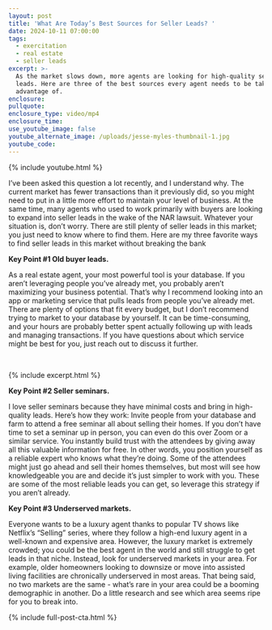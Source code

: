 ```yaml
---
layout: post
title: 'What Are Today’s Best Sources for Seller Leads? '
date: 2024-10-11 07:00:00
tags:
  - exercitation
  - real estate
  - seller leads
excerpt: >-
  As the market slows down, more agents are looking for high-quality seller
  leads. Here are three of the best sources every agent needs to be taking
  advantage of. 
enclosure:
pullquote:
enclosure_type: video/mp4
enclosure_time:
use_youtube_image: false
youtube_alternate_image: /uploads/jesse-myles-thumbnail-1.jpg
youtube_code:
---
```

{% include youtube.html %}

I’ve been asked this question a lot recently, and I understand why. The current market has fewer transactions than it previously did, so you might need to put in a little more effort to maintain your level of business. At the same time, many agents who used to work primarily with buyers are looking to expand into seller leads in the wake of the NAR lawsuit. Whatever your situation is, don’t worry. There are still plenty of seller leads in this market; you just need to know where to find them. Here are my three favorite ways to find seller leads in this market without breaking the bank

**Key Point \#1 Old buyer leads.**

As a real estate agent, your most powerful tool is your database. If you aren’t leveraging people you’ve already met, you probably aren’t maximizing your business potential. That’s why I recommend looking into an app or marketing service that pulls leads from people you’ve already met. There are plenty of options that fit every budget, but I don’t recommend trying to market to your database by yourself. It can be time-consuming, and your hours are probably better spent actually following up with leads and managing transactions. If you have questions about which service might be best for you, just reach out to discuss it further.

&nbsp;

{% include excerpt.html %}

**Key Point \#2 Seller seminars.**

I love seller seminars because they have minimal costs and bring in high-quality leads. Here’s how they work: Invite people from your database and farm to attend a free seminar all about selling their homes. If you don’t have time to set a seminar up in person, you can even do this over Zoom or a similar service. You instantly build trust with the attendees by giving away all this valuable information for free. In other words, you position yourself as a reliable expert who knows what they’re doing. Some of the attendees might just go ahead and sell their homes themselves, but most will see how knowledgeable you are and decide it’s just simpler to work with you. These are some of the most reliable leads you can get, so leverage this strategy if you aren’t already.

**Key Point \#3 Underserved markets.**

Everyone wants to be a luxury agent thanks to popular TV shows like Netflix’s “Selling” series, where they follow a high-end luxury agent in a well-known and expensive area. However, the luxury market is extremely crowded; you could be the best agent in the world and still struggle to get leads in that niche. Instead, look for underserved markets in your area. For example, older homeowners looking to downsize or move into assisted living facilities are chronically underserved in most areas. That being said, no two markets are the same - what’s rare in your area could be a booming demographic in another. Do a little research and see which area seems ripe for you to break into.

{% include full-post-cta.html %}